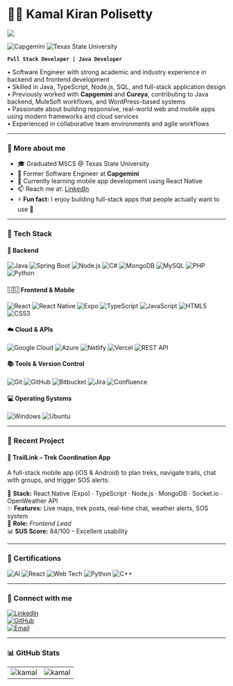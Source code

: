 # 🧑‍💻 Kamal Kiran Polisetty
![](https://komarev.com/ghpvc/?username=kamalkiranpolisetty&label=🍨_Nice_To_Meet_U!_You+are+my+visitor+No.)

![Capgemini](https://img.shields.io/badge/Capgemini-0066CC?style=for-the-badge&logo=capgemini&logoColor=white)
![Texas State University](https://img.shields.io/badge/Texas%20State%20University-Maroon?style=for-the-badge&logo=academia&logoColor=white)

**`Full Stack Developer | Java Developer`**

• Software Engineer with strong academic and industry experience in backend and frontend development  
• Skilled in Java, TypeScript, Node.js, SQL, and full-stack application design  
• Previously worked with **Capgemini** and **Cureya**, contributing to Java backend, MuleSoft workflows, and WordPress-based systems  
• Passionate about building responsive, real-world web and mobile apps using modern frameworks and cloud services  
• Experienced in collaborative team environments and agile workflows


---

### 🚀 More about me

- 🎓 Graduated MSCS @ Texas State University
- 💼 Former Software Engineer at **Capgemini**
- 🔧 Currently learning mobile app development using React Native
- 📫 Reach me at: [LinkedIn](http://www.linkedin.com/in/kamalkiranpolisetty)
- ⚡ **Fun fact:** I enjoy building full-stack apps that people actually want to use 🚀

---

### 🧰 Tech Stack

#### 🔧 Backend
![Java](https://img.shields.io/badge/Java-ED8B00?style=for-the-badge&logo=java&logoColor=white)
![Spring Boot](https://img.shields.io/badge/SpringBoot-6DB33F?style=for-the-badge&logo=springboot&logoColor=white)
![Node.js](https://img.shields.io/badge/Node.js-339933?style=for-the-badge&logo=nodedotjs&logoColor=white)
![C#](https://img.shields.io/badge/C%23-239120?style=for-the-badge&logo=c-sharp&logoColor=white)
![MongoDB](https://img.shields.io/badge/MongoDB-4EA94B?style=for-the-badge&logo=mongodb&logoColor=white)
![MySQL](https://img.shields.io/badge/MySQL-00758F?style=for-the-badge&logo=mysql&logoColor=white)
![PHP](https://img.shields.io/badge/PHP-777BB4?style=for-the-badge&logo=php&logoColor=white)
![Python](https://img.shields.io/badge/Python-3776AB?style=for-the-badge&logo=python&logoColor=white)

#### ⿶⿶ Frontend & Mobile
![React](https://img.shields.io/badge/React-20232a?style=for-the-badge&logo=react&logoColor=61DAFB)
![React Native](https://img.shields.io/badge/React%20Native-20232A?style=for-the-badge&logo=react&logoColor=61DAFB)
![Expo](https://img.shields.io/badge/Expo-000020?style=for-the-badge&logo=expo&logoColor=white)
![TypeScript](https://img.shields.io/badge/TypeScript-3178C6?style=for-the-badge&logo=typescript&logoColor=white)
![JavaScript](https://img.shields.io/badge/JavaScript-F7DF1E?style=for-the-badge&logo=javascript&logoColor=black)
![HTML5](https://img.shields.io/badge/HTML5-E34F26?style=for-the-badge&logo=html5&logoColor=white)
![CSS3](https://img.shields.io/badge/CSS3-1572B6?style=for-the-badge&logo=css3&logoColor=white)

#### ☁️ Cloud & APIs
![Google Cloud](https://img.shields.io/badge/Google%20Cloud-4285F4?style=for-the-badge&logo=googlecloud&logoColor=white)
![Azure](https://img.shields.io/badge/Azure-0078D4?style=for-the-badge&logo=microsoftazure&logoColor=white)
![Netlify](https://img.shields.io/badge/Netlify-00C7B7?style=for-the-badge&logo=netlify&logoColor=white)
![Vercel](https://img.shields.io/badge/Vercel-000000?style=for-the-badge&logo=vercel&logoColor=white)
![REST API](https://img.shields.io/badge/REST-API-orange?style=for-the-badge)

#### 📚 Tools & Version Control
![Git](https://img.shields.io/badge/Git-F05032?style=for-the-badge&logo=git&logoColor=white)
![GitHub](https://img.shields.io/badge/GitHub-000?style=for-the-badge&logo=github&logoColor=white)
![Bitbucket](https://img.shields.io/badge/Bitbucket-0747a6?style=for-the-badge&logo=bitbucket&logoColor=white)
![Jira](https://img.shields.io/badge/Jira-0052CC?style=for-the-badge&logo=jira&logoColor=white)
![Confluence](https://img.shields.io/badge/Confluence-172BF4?style=for-the-badge&logo=confluence&logoColor=white)

#### 💻 Operating Systems
![Windows](https://img.shields.io/badge/Windows-0078D6?style=for-the-badge&logo=windows&logoColor=white)
![Ubuntu](https://img.shields.io/badge/Ubuntu-E95420?style=for-the-badge&logo=ubuntu&logoColor=white)

---

### 🧭 Recent Project

#### 🚩 **TrailLink – Trek Coordination App**

A full-stack mobile app (iOS & Android) to plan treks, navigate trails, chat with groups, and trigger SOS alerts.

🔧 **Stack:** React Native (Expo) · TypeScript · Node.js · MongoDB · Socket.io · OpenWeather API  
✨ **Features:** Live maps, trek posts, real-time chat, weather alerts, SOS system  
🎯 **Role:** *Frontend Lead*  
📊 **SUS Score:** 84/100 – Excellent usability

---

### 📜 Certifications

![AI](https://img.shields.io/badge/AI-Basics-blueviolet?style=flat-square)
![React](https://img.shields.io/badge/React%20Front--End-lightgrey?style=flat-square)
![Web Tech](https://img.shields.io/badge/Web%20Technologies-green?style=flat-square)
![Python](https://img.shields.io/badge/Associate%20Python-yellow?style=flat-square)
![C++](https://img.shields.io/badge/C++%20Programming-orange?style=flat-square)

---

### 🔗 Connect with me

[![LinkedIn](https://img.shields.io/badge/LinkedIn-blue?style=for-the-badge&logo=linkedin&logoColor=white)](http://www.linkedin.com/in/kamalkiranpolisetty)  
[![GitHub](https://img.shields.io/badge/GitHub-black?style=for-the-badge&logo=github&logoColor=white)](https://github.com/kamalkiranpolisetty)  
[![Email](https://img.shields.io/badge/Email-D14836?style=for-the-badge&logo=gmail&logoColor=white)](mailto:tqn25@txstate.edu)

---

### 📊 GitHub Stats

<table>
  <tr>
    <td><img src="https://github-readme-stats.vercel.app/api?username=KamalKiranPolisetty&show_icons=true&locale=en&theme=highcontrast&hide_border=true" alt="kamal" /></td>
    <td><img src="https://github-readme-stats.vercel.app/api/top-langs?username=KamalKiranPolisetty&show_icons=true&locale=en&layout=compact&theme=highcontrast&hide_border=true" alt="kamal" /></td>
  </tr>
</table>
